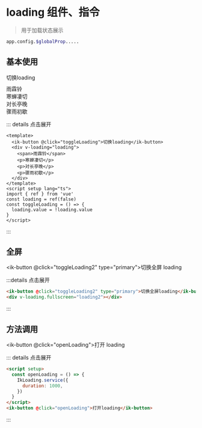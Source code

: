 # loading 组件、指令

> 用于加载状态展示

```bash
app.config.$globalProp.....
```

## 基本使用

<div style="margin: 10px 0">
  <ik-button @click="toggleLoading">切换loading</ik-button>
</div>
<div v-loading="loading">
  <div>雨霖铃</div>
  <div>寒蝉凄切</div>
  <div>对长亭晚</div>
  <div>骤雨初歇</div>
</div>

::: details 点击展开

```vue
<template>
  <ik-button @click="toggleLoading">切换loading</ik-button>
  <div v-loading="loading">
    <span>雨霖铃</span>
    <p>寒蝉凄切</p>
    <p>对长亭晚</p>
    <p>骤雨初歇</p>
  </div>
</template>
<script setup lang="ts">
import { ref } from 'vue'
const loading = ref(false)
const toggleLoading = () => {
  loading.value = !loading.value
}
</script>
```

:::

## 全屏

<ik-button @click="toggleLoading2" type="primary">切换全屏 loading</ik-button>

<div v-loading.fullscreen="loading2"></div>

:::details 点击展开

```html
<ik-button @click="toggleLoading2" type="primary">切换全屏loading</ik-button>
<div v-loading.fullscreen="loading2"></div>
```

:::

## 方法调用

<ik-button @click="openLoading">打开 loading</ik-button>

::: details 点击展开

```html
<script setup>
  const openLoading = () => {
    IkLoading.service({
      duration: 1000,
    })
  }
</script>
<ik-button @click="openLoading">打开loading</ik-button>
```

:::

<script setup>
  import { ref } from 'vue'
  import { loadingService as IkLoading } from '../../packages/ikui-components/loading'
  const loading = ref(false)
  const loading2 = ref(false)
  const toggleLoading = () => {
    loading.value = !loading.value
  }
  const toggleLoading2 = () => {
    loading2.value = true
    setTimeout(() => {
      loading2.value = false
    }, 2000);
  }
  const openLoading = () => {
    IkLoading.service({
      duration: 1000
    })
  }

</script>
